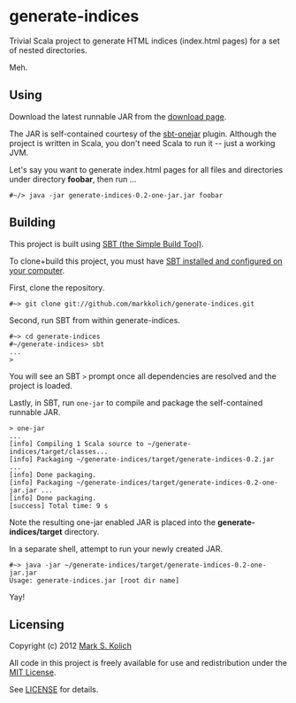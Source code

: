# generate-indices

Trivial Scala project to generate HTML indices (index.html pages) for a set of nested directories.

Meh.

## Using

Download the latest runnable JAR from the <a href="https://github.com/markkolich/generate-indices/downloads">download page</a>.

The JAR is self-contained courtesy of the <a href="https://github.com/sbt/sbt-onejar">sbt-onejar</a> plugin.  Although the project is written in Scala, you don't need Scala to run it -- just a working JVM.

Let's say you want to generate index.html pages for all files and directories under directory **foobar**, then run ...

    #~/> java -jar generate-indices-0.2-one-jar.jar foobar

## Building 

This project is built using <a href="https://github.com/harrah/xsbt">SBT (the Simple Build Tool)</a>.

To clone+build this project, you must have <a href="http://www.scala-sbt.org/release/docs/Getting-Started/Setup">SBT installed and configured on your computer</a>.

First, clone the repository.

    #~> git clone git://github.com/markkolich/generate-indices.git

Second, run SBT from within generate-indices.

    #~> cd generate-indices
    #~/generate-indices> sbt
    ...
    >

You will see an SBT `>` prompt once all dependencies are resolved and the project is loaded.

Lastly, in SBT, run `one-jar` to compile and package the self-contained runnable JAR.

    > one-jar
    ...
    [info] Compiling 1 Scala source to ~/generate-indices/target/classes...
    [info] Packaging ~/generate-indices/target/generate-indices-0.2.jar ...
    [info] Done packaging.
    [info] Packaging ~/generate-indices/target/generate-indices-0.2-one-jar.jar ...
    [info] Done packaging.
    [success] Total time: 9 s

Note the resulting one-jar enabled JAR is placed into the **generate-indices/target** directory.

In a separate shell, attempt to run your newly created JAR.

    #~> java -jar ~/generate-indices/target/generate-indices-0.2-one-jar.jar
    Usage: generate-indices.jar [root dir name]

Yay!

## Licensing

Copyright (c) 2012 <a href="http://mark.koli.ch">Mark S. Kolich</a>

All code in this project is freely available for use and redistribution under the <a href="http://opensource.org/comment/991">MIT License</a>.

See <a href="https://github.com/markkolich/generate-indices/blob/master/LICENSE">LICENSE</a> for details.
